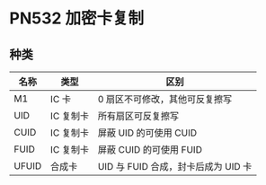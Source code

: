 <!--
title: PN532
sort:
-->

# PN532 加密卡复制

## 种类

| 名称  | 类型      | 区别                                |
| ----- | --------- | ----------------------------------- |
| M1    | IC 卡     | 0 扇区不可修改，其他可反复擦写      |
| UID   | IC 复制卡 | 所有扇区可反复擦写                  |
| CUID  | IC 复制卡 | 屏蔽 UID 的可使用 CUID              |
| FUID  | IC 复制卡 | 屏蔽 CUID 的可使用 FUID             |
| UFUID | 合成卡    | UID 与 FUID 合成，封卡后成为 UID 卡 |
